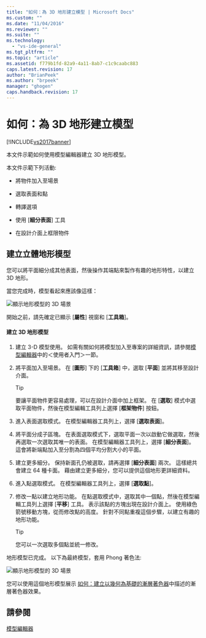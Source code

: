 ```yaml
---
title: "如何：為 3D 地形建立模型 | Microsoft Docs"
ms.custom: ""
ms.date: "11/04/2016"
ms.reviewer: ""
ms.suite: ""
ms.technology: 
  - "vs-ide-general"
ms.tgt_pltfrm: ""
ms.topic: "article"
ms.assetid: f779b1fd-82a9-4a11-8ab7-c1c9caabc883
caps.latest.revision: 17
author: "BrianPeek"
ms.author: "brpeek"
manager: "ghogen"
caps.handback.revision: 17
---
```

# 如何：為 3D 地形建立模型
[!INCLUDE[vs2017banner](../code-quality/includes/vs2017banner.md)]

本文件示範如何使用模型編輯器建立 3D 地形模型。  
  
 本文件示範下列活動:  
  
-   將物件加入至場景  
  
-   選取表面和點  
  
-   轉譯選項  
  
-   使用 \[**細分表面**\] 工具  
  
-   在設計介面上框限物件  
  
## 建立立體地形模型  
 您可以將平面細分成其他表面，然後操作其端點來製作有趣的地形特性，以建立 3D 地形。  
  
 當您完成時，模型看起來應該像這樣：  
  
 ![顯示地形模型的 3D 場景](~/docs/designers/media/digit-terrain-model.png "Digit\-Terrain\-Model")  
  
 開始之前，請先確定已顯示 \[**屬性**\] 視窗和 \[**工具箱**\]。  
  
#### 建立 3D 地形模型  
  
1.  建立 3\-D 模型使用。  如需有關如何將模型加入至專案的詳細資訊，請參閱[模型編輯器](../designers/model-editor.md)中的＜使用者入門＞一節。  
  
2.  將平面加入至場景。  在 \[**圖形**\] 下的 \[**工具箱**\] 中，選取 \[**平面**\] 並將其移至設計介面。  
  
    > [!TIP]
    >  要讓平面物件更容易處理，可以在設計介面中加上框架。  在 \[**選取**\] 模式中選取平面物件，然後在模型編輯工具列上選擇 \[**框架物件**\] 按鈕。  
  
3.  進入表面選取模式。  在模型編輯器工具列上，選擇 \[**選取表面**\]。  
  
4.  將平面分成子區塊。  在表面選取模式下，選取平面一次以啟動它做選取，然後再選取一次選取其唯一的表面。  在模型編輯器工具列上，選擇 \[**細分表面**\]。  這會將新端點加入至分割為四個平均分割大小的平面。  
  
5.  建立更多細分。  保持新面孔仍被選取，請再選擇 \[**細分表面**\] 兩次。  這樣總共會建立 64 種卡面。  藉由建立更多細分，您可以提供這個地形更詳細資料。  
  
6.  進入點選取模式。  在模型編輯器工具列上，選擇 \[**選取點**\]。  
  
7.  修改一點以建立地形功能。  在點選取模式中，選取其中一個點，然後在模型編輯工具列上選擇 \[**平移**\] 工具。  表示該點的方塊出現在設計介面上。  使用綠色箭號移動方塊，從而修改點的高度。  針對不同點重複這個步驟，以建立有趣的地形功能。  
  
    > [!TIP]
    >  您可以一次選取多個點並統一修改。  
  
 地形模型已完成。  以下為最終模型，套用 Phong 著色法:  
  
 ![顯示地形模型的 3D 場景](~/docs/designers/media/digit-terrain-model.png "Digit\-Terrain\-Model")  
  
 您可以使用這個地形模型展示 [如何：建立以幾何為基礎的漸層著色器](../designers/how-to-create-a-geometry-based-gradient-shader.md)中描述的漸層著色器效果。  
  
## 請參閱  
 [模型編輯器](../designers/model-editor.md)